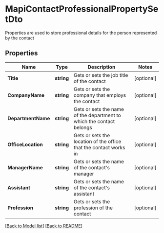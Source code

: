 # MapiContactProfessionalPropertySetDto
Properties are used to store professional details for the person represented by the contact             

## Properties
Name | Type | Description | Notes
------------ | ------------- | ------------- | -------------
**Title** | **string** | Gets or sets the job title of the contact              | [optional] 
**CompanyName** | **string** | Gets or sets the company that employs the contact              | [optional] 
**DepartmentName** | **string** | Gets or sets the name of the department to which the contact belongs              | [optional] 
**OfficeLocation** | **string** | Gets or sets the location of the office that the contact works in              | [optional] 
**ManagerName** | **string** | Gets or sets the name of the contact&#39;s manager              | [optional] 
**Assistant** | **string** | Gets or sets the name of the contact&#39;s assistant              | [optional] 
**Profession** | **string** | Gets or sets the profession of the contact              | [optional] 


[[Back to Model list]](Models.md) [[Back to README]](README.md)

